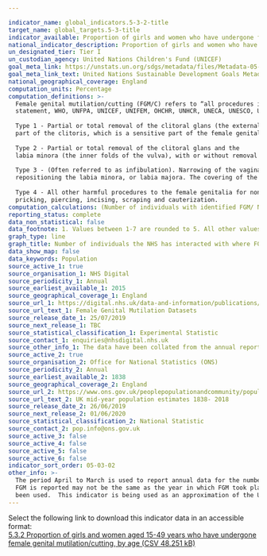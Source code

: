 ```yaml
---

indicator_name: global_indicators.5-3-2-title
target_name: global_targets.5-3-title
indicator_available: Proportion of girls and women who have undergone female genital mutilation/cutting. 
national_indicator_description: Proportion of girls and women who have undergone female genital mutilation/cutting. 
un_designated_tier: Tier I
un_custodian_agency: United Nations Children's Fund (UNICEF)
goal_meta_link: https://unstats.un.org/sdgs/metadata/files/Metadata-05-03-02.pdf
goal_meta_link_text: United Nations Sustainable Development Goals Metadata (PDF 206 KB)
national_geographical_coverage: England
computation_units: Percentage 
computation_definitions: >-
  Female genital mutilation/cutting (FGM/C) refers to “all procedures involving partial or total removal of the female external genitalia or other injury to the female genital organs for non-medical reasons" (World Health Organization, Eliminating Female Genital Mutilation - An interagency
  statement, WHO, UNFPA, UNICEF, UNIFEM, OHCHR, UNHCR, UNECA, UNESCO, UNDP, UNAIDS, WHO, Geneva, 2008, p.4). The World Health Organisation defines the four types of female genital mutilation as follows -
  
  Type 1 - Partial or total removal of the clitoral glans (the external and visible
  part of the clitoris, which is a sensitive part of the female genitals, with the function of providing sexual pleasure to the woman), and/or the prepuce/clitoral hood (the fold of skin surrounding the clitoral glans).
  
  Type 2 - Partial or total removal of the clitoral glans and the
  labia minora (the inner folds of the vulva), with or without removal of the labia majora (the outer folds of skin of the vulva).
  
  Type 3 - (Often referred to as infibulation). Narrowing of the vaginal opening with the creation of a covering seal. The seal is formed by cutting and
  repositioning the labia minora, or labia majora. The covering of the vaginal opening is done with or without removal of the clitoral prepuce/clitoral hood and glans (Type I FGM).
  
  Type 4 - All other harmful procedures to the female genitalia for non-medical purposes, for example
  pricking, piercing, incising, scraping and cauterization.
computation_calculations: (Number of individuals with identified FGM/ Number of Women) * 100% 
reporting_status: complete
data_non_statistical: false
data_footnote: 1. Values between 1-7 are rounded to 5. All other values are rounded to the nearest 5. 2. Individuals refers to all patients in the reporting period where FGM was identified or a procedure for FGM was undertaken.  Each patient is only counted once.  
graph_type: line
graph_title: Number of individuals the NHS has interacted with where FGM was identified
data_show_map: false
data_keywords: Population
source_active_1: true
source_organisation_1: NHS Digital 
source_periodicity_1: Annual
source_earliest_available_1: 2015
source_geographical_coverage_1: England
source_url_1: https://digital.nhs.uk/data-and-information/publications/statistical/female-genital-mutilation
source_url_text_1: Female Genital Mutilation Datasets
source_release_date_1: 25/07/2019
source_next_release_1: TBC
source_statistical_classification_1: Experimental Statistic 
source_contact_1: enquiries@nhsdigital.nhs.uk
source_other_info_1: The data have been collated from the annual reports/the reports covering the period April to March.  
source_active_2: true
source_organisation_2: Office for National Statistics (ONS)
source_periodicity_2: Annual
source_earliest_available_2: 1838
source_geographical_coverage_2: England
source_url_2: https://www.ons.gov.uk/peoplepopulationandcommunity/populationandmigration/populationestimates/datasets/populationestimatesforukenglandandwalesscotlandandnorthernireland
source_url_text_2: UK mid-year population estimates 1838- 2018 
source_release_date_2: 26/06/2019
source_next_release_2: 01/06/2020
source_statistical_classification_2: National Statistic
source_contact_2: pop.info@ons.gov.uk
source_active_3: false
source_active_4: false
source_active_5: false
source_active_6: false
indicator_sort_order: 05-03-02
other_info: >-
  The period April to March is used to report annual data for the number of cases of FGM in England.  Please note that individuals refers to all patiens in the reporting period where FGM was identified or a procedure for FGM was undertaken, and that therefore the year in which the case of
  FGM is reported may not be the same as the year in which FGM took place. In order to create percentages, mid-year estimates have been used from the year that covers the majority of the FGM reporting year; i.e. for the FGM reporting year 2014/15, 2014 mid-year estimates of population have
  been used.  This indicator is being used as an approximation of the UN SDG Indicator. Where possible, we will work to identify or develop UK data to meet the global indicator specification. This indicator has been identified in collaboration with topic experts.
---
```

Select the following link to download this indicator data in an accessible format:<br>[5.3.2 Proportion of girls and women aged 15-49 years who have undergone female genital mutilation/cutting, by age (CSV 48.251 kB)](https://sustainabledevelopment-uk.github.io/sdg-data/data/5-3-2.csv)